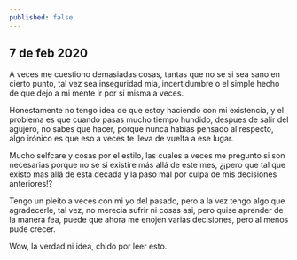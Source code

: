 ```yaml
---
published: false
---
```

## 7 de feb 2020

A veces me cuestiono demasiadas cosas, tantas que no se si sea sano en cierto punto, tal vez sea inseguridad mia, incertidumbre o el simple hecho de que dejo a mi mente ir por si misma a veces.

Honestamente no tengo idea de que estoy haciendo con mi existencia, y el problema es que cuando pasas mucho tiempo hundido, despues de salir del agujero, no sabes que hacer, porque nunca habias pensado al respecto, algo irónico es que eso a veces te lleva de vuelta a ese lugar.

Mucho selfcare y cosas por el estilo, las cuales a veces me pregunto si son necesarias porque no se si existire más allá de este mes, ¿¡pero que tal que existo mas allá de esta decada y la paso mal por culpa de mis decisiones anteriores!?

Tengo un pleito a veces con mi yo del pasado, pero a la vez tengo algo que agradecerle, tal vez, no merecia sufrir ni cosas asi, pero quise aprender de la manera fea, puede que ahora me enojen varias decisiones, pero al menos pude crecer.

Wow, la verdad ni idea, chido por leer esto.